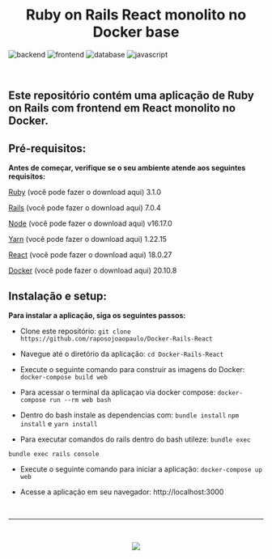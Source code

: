<div align="center">
  <h1>Ruby on Rails React monolito no Docker base </h1>
</div>

![backend](https://img.shields.io/badge/Ruby_on_Rails-CC0000?style=for-the-badge&logo=ruby-on-rails&logoColor=white) ![frontend](https://img.shields.io/badge/React-20232A?style=for-the-badge&logo=react&logoColor=61DAFB) ![database](https://img.shields.io/badge/PostgreSQL-316192?style=for-the-badge&logo=postgresql&logoColor=white)  ![javascript](https://img.shields.io/badge/JavaScript-323330?style=for-the-badge&logo=javascript&logoColor=F7DF1E)

<br>

## Este repositório contém uma aplicação de Ruby on Rails com frontend em React monolito no Docker.


## Pré-requisitos:
**Antes de começar, verifique se o seu ambiente atende aos seguintes requisitos:**

[Ruby](https://www.ruby-lang.org/pt/downloads/) (você pode fazer o download aqui) 3.1.0

[Rails](https://rubyonrails.org/) (você pode fazer o download aqui) 7.0.4

[Node](https://nodejs.org/en/) (você pode fazer o download aqui) v16.17.0

[Yarn](https://classic.yarnpkg.com/en/docs/install/#debian-stable) (você pode fazer o download aqui) 1.22.15

[React](https://pt-br.reactjs.org/) (você pode fazer o download aqui) 18.0.27

[Docker](https://www.docker.com/) (você pode fazer o download aqui) 20.10.8


## Instalação e setup:
**Para instalar a aplicação, siga os seguintes passos:**

* Clone este repositório: `git clone https://github.com/raposojoaopaulo/Docker-Rails-React`

* Navegue até o diretório da aplicação: `cd Docker-Rails-React`

* Execute o seguinte comando para construir as imagens do Docker: `docker-compose build web`

* Para acessar o terminal da aplicaçao via docker compose:
`docker-compose run --rm web bash`

* Dentro do bash instale as dependencias com: `bundle install` `npm install` e `yarn install`

* Para executar comandos do rails dentro do bash utileze: `bundle exec`

```
bundle exec rails console
```

* Execute o seguinte comando para iniciar a aplicação: `docker-compose up web`

* Acesse a aplicação em seu navegador: http://localhost:3000

<br><hr><br>

<div align="center">
  <img src="https://user-images.githubusercontent.com/93563283/188153425-d54022b7-6cd9-41f0-a1ae-111d320168fb.png" />
</div>
